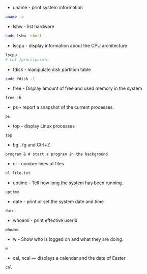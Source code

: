 - uname - print system information

```bash
uname -a
```

- lshw - list hardware

```bash
sudo lshw -short
```

- lscpu - display information about the CPU architecture

```bash
lscpu
# cat /proc/cpuinfo
```

- fdisk - manipulate disk partition table

```bash
sudo fdisk -l
```

- free - Display amount of free and used memory in the system

```
free -h
```
- ps - report a snapshot of the current processes.

```
ps
```

- top - display Linux processes

```
top
```

- bg , fg and Ctrl+Z

```
program & # start a program in the background
```


- nl - number lines of files

```bash
nl file.txt
```

- uptime - Tell how long the system has been running.

```
uptime
```

- date - print or set the system date and time

```
date
```

- whoami - print effective userid 

```
whoami
```

- w - Show who is logged on and what they are doing.

```
w
```

- cal, ncal — displays a calendar and the date of Easter

```
cal
```
  
